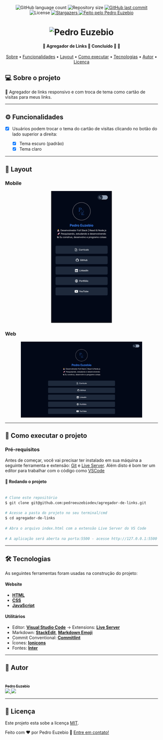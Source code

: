 <p align="center">
  <img alt="GitHub language count" src="https://img.shields.io/github/languages/count/pedroeuzebiodev/agregador-de-links?color=3b82f6" />

  <img alt="Repository size" src="https://img.shields.io/github/repo-size/pedroeuzebiodev/agregador-de-links" />

  <a href="https://github.com/pedroeuzebiodev/agregador-de-links/commits/master">
    <img alt="GitHub last commit" src="https://img.shields.io/github/last-commit/pedroeuzebiodev/agregador-de-links" />
  </a>

   <img alt="License" src="https://img.shields.io/badge/license-MIT-brightgreen" />

   <a href="https://github.com/pedroeuzebiodev/agregador-de-links/stargazers">
    <img alt="Stargazers" src="https://img.shields.io/github/stars/pedroeuzebiodev/agregador-de-links?style=social" />
  </a>

  <a href="https://pedroeuzebiodev.github.io/agregador-de-links">
    <img alt="Feito pelo Pedro Euzebio" src="https://img.shields.io/badge/feito%20por-Pedro%20Euzebio-3b82f6" />
  </a>
</p>

<h1 align="center">
  <img alt="Pedro Euzebio" title="Pedro Euzebio" src="https://i.imgur.com/daOHGDW.png" />
</h1>

<h4 align="center">
 🚧  Agregador de Links 🔗 Concluído 🚀 🚧
</h4>

<p align="center">
 <a href="#-sobre-o-projeto">Sobre</a> •
 <a href="#-funcionalidades">Funcionalidades</a> •
 <a href="#-layout">Layout</a> • 
 <a href="#-como-executar-o-projeto">Como executar</a> •
 <a href="#-tecnologias">Tecnologias</a> •
 <a href="#-autor">Autor</a> •
 <a href="#user-content--licença">Licença</a>
</p>

## 💻 Sobre o projeto

🔗 Agregador de links responsivo e com troca de tema como cartão de visitas para meus links.

---

## ⚙️ Funcionalidades

- [x] Usuários podem trocar o tema do cartão de visitas clicando no botão do lado superior a direita:

  - [x] Tema escuro (padrão)
  - [x] Tema claro

---

## 🎨 Layout

### Mobile

<p align="center">
  <img alt="Pedro Euzebio | Links" title="Pedro Euzebio | Links" src="./.github/preview-mobile.png" width="200px">
</p>

### Web

<p align="center">
  <img alt="Pedro Euzebio | Links" title="Pedro Euzebio | Links" src="./.github/preview-web.png" width="400px">
</p>

---

## 🚀 Como executar o projeto

### Pré-requisitos

Antes de começar, você vai precisar ter instalado em sua máquina a seguinte ferramenta e extensão: [Git](https://git-scm.com) e [Live Server](https://marketplace.visualstudio.com/items?itemName=ritwickdey.LiveServer). Além disto é bom ter um editor para trabalhar com o código como [VSCode](https://code.visualstudio.com/)

#### 🧭 Rodando o projeto

```bash

# Clone este repositório
$ git clone git@github.com:pedroeuzebiodev/agregador-de-links.git

# Acesse a pasta do projeto no seu terminal/cmd
$ cd agregador-de-links

# Abra o arquivo index.html com a extensão Live Server do VS Code

# A aplicação será aberta na porta:5500 - acesse http://127.0.0.1:5500

```

---

## 🛠 Tecnologias

As seguintes ferramentas foram usadas na construção do projeto:

#### **Website**

- **[HTML](https://developer.mozilla.org/pt-BR/docs/Web/HTML)**
- **[CSS](https://developer.mozilla.org/pt-BR/docs/Web/CSS)**
- **[JavaScript](https://developer.mozilla.org/pt-BR/docs/Web/JavaScript)**

#### **Utilitários**

- Editor: **[Visual Studio Code](https://code.visualstudio.com/)** → Extensions: **[Live Server](https://marketplace.visualstudio.com/items?itemName=ritwickdey.LiveServer)**
- Markdown: **[StackEdit](https://stackedit.io/)**, **[Markdown Emoji](https://gist.github.com/rxaviers/7360908)**
- Commit Conventional: **[Commitlint](https://github.com/conventional-changelog/commitlint)**
- Ícones: **[Ionicons](https://ionic.io/ionicons)**
- Fontes: **[Inter](https://fonts.google.com/specimen/Inter)**

---

## 🦸 Autor

<a href="https://www.linkedin.com/in/pedroeuzebio">
  <img style="border-radius: 50%;" src="https://github.com/pedroeuzebiodev.png" width="100px;" alt="" />

  <br />

  <sub>
    <b>Pedro Euzebio</b>
  </sub>
</a>

<br>

<a href="mailto:pedroeuzebio.contato@gmail.com" class="contato">
  <img src="https://img.shields.io/badge/Gmail-D14836?style=plastic&logo=gmail&logoColor=white" />
</a>

<a href="https://www.linkedin.com/in/pedroeuzebio" class="contato">
  <img src="https://img.shields.io/badge/linkedin-%230077B5.svg?style=plastic&logo=linkedin&logoColor=white" />
</a>

---

## 📝 Licença

Este projeto esta sobe a licença [MIT](./LICENSE).

Feito com ❤️ por Pedro Euzebio 👋 [Entre em contato!](https://www.linkedin.com/in/pedroeuzebio)
